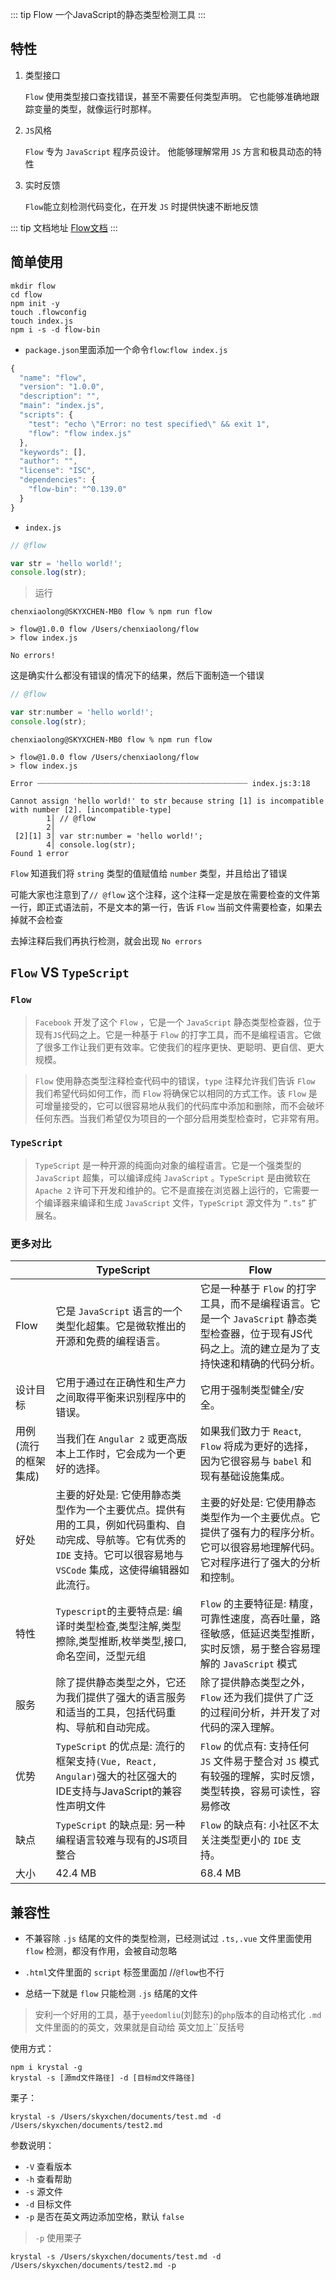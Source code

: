 ::: tip Flow
一个JavaScript的静态类型检测工具
:::


## 特性

1. 类型接口

   `Flow` 使用类型接口查找错误，甚至不需要任何类型声明。 它也能够准确地跟踪变量的类型，就像运行时那样。

2. `JS`风格

   `Flow` 专为 `JavaScript` 程序员设计。 他能够理解常用 `JS` 方言和极具动态的特性

3. 实时反馈

   `Flow`能立刻检测代码变化，在开发 `JS` 时提供快速不断地反馈

::: tip 文档地址
[Flow文档](https://zhenyong.github.io/flowtype/docs/getting-started.html)
:::


## 简单使用

```shell
mkdir flow
cd flow
npm init -y
touch .flowconfig
touch index.js 
npm i -s -d flow-bin
```

- `package.json`里面添加一个命令`flow`:`flow index.js`

```js
{
  "name": "flow",
  "version": "1.0.0",
  "description": "",
  "main": "index.js",
  "scripts": {
    "test": "echo \"Error: no test specified\" && exit 1",
    "flow": "flow index.js"
  },
  "keywords": [],
  "author": "",
  "license": "ISC",
  "dependencies": {
    "flow-bin": "^0.139.0"
  }
}

```

- `index.js`

```js
// @flow

var str = 'hello world!';
console.log(str);
```

> 运行

```shell
chenxiaolong@SKYXCHEN-MB0 flow % npm run flow

> flow@1.0.0 flow /Users/chenxiaolong/flow
> flow index.js

No errors!
```

这是确实什么都没有错误的情况下的结果，然后下面制造一个错误

```js
// @flow

var str:number = 'hello world!';
console.log(str);
```

```shell
chenxiaolong@SKYXCHEN-MB0 flow % npm run flow

> flow@1.0.0 flow /Users/chenxiaolong/flow
> flow index.js

Error ┈┈┈┈┈┈┈┈┈┈┈┈┈┈┈┈┈┈┈┈┈┈┈┈┈┈┈┈┈┈┈┈┈┈┈┈┈┈┈┈┈┈┈┈┈┈┈ index.js:3:18

Cannot assign 'hello world!' to str because string [1] is incompatible with number [2]. [incompatible-type]
        1│ // @flow
        2│
 [2][1] 3│ var str:number = 'hello world!';
        4│ console.log(str);
Found 1 error
```

`Flow` 知道我们将 `string` 类型的值赋值给 `number` 类型，并且给出了错误

可能大家也注意到了`// @flow` 这个注释，这个注释一定是放在需要检查的文件第一行，即正式语法前，不是文本的第一行，告诉 `Flow` 当前文件需要检查，如果去掉就不会检查

去掉注释后我们再执行检测，就会出现 `No errors`

## `Flow` VS `TypeScript`

### `Flow`

> `Facebook` 开发了这个 `Flow` ，它是一个 `JavaScript` 静态类型检查器，位于现有`JS`代码之上。它是一种基于 `Flow` 的打字工具，而不是编程语言。它做了很多工作让我们更有效率。它使我们的程序更快、更聪明、更自信、更大规模。

> `Flow` 使用静态类型注释检查代码中的错误，`type` 注释允许我们告诉 `Flow` 我们希望代码如何工作，而 `Flow` 将确保它以相同的方式工作。该 `Flow` 是可增量接受的，它可以很容易地从我们的代码库中添加和删除，而不会破坏任何东西。当我们希望仅为项目的一个部分启用类型检查时，它非常有用。

### `TypeScript`

> `TypeScript` 是一种开源的纯面向对象的编程语言。它是一个强类型的 `JavaScript` 超集，可以编译成纯 `JavaScript` 。`TypeScript` 是由微软在 `Apache 2` 许可下开发和维护的。它不是直接在浏览器上运行的，它需要一个编译器来编译和生成 `JavaScript` 文件，`TypeScript` 源文件为 `”.ts”` 扩展名。

### 更多对比

|                      | TypeScript                                                   | Flow                                                         |
| -------------------- | ------------------------------------------------------------ | ------------------------------------------------------------ |
| Flow                 | 它是 `JavaScript` 语言的一个类型化超集。它是微软推出的开源和免费的编程语言。 | 它是一种基于 `Flow` 的打字工具，而不是编程语言。它是一个 `JavaScript` 静态类型检查器，位于现有JS代码之上。流的建立是为了支持快速和精确的代码分析。 |
| 设计目标             | 它用于通过在正确性和生产力之间取得平衡来识别程序中的错误。   | 它用于强制类型健全/安全。                                    |
| 用例(流行的框架集成) | 当我们在 `Angular 2` 或更高版本上工作时，它会成为一个更好的选择。 | 如果我们致力于 `React`,` Flow` 将成为更好的选择，因为它很容易与 `babel` 和现有基础设施集成。 |
| 好处                 | 主要的好处是: 它使用静态类型作为一个主要优点。提供有用的工具，例如代码重构、自动完成、导航等。它有优秀的 `IDE` 支持。它可以很容易地与 `VSCode` 集成，这使得编辑器如此流行。 | 主要的好处是: 它使用静态类型作为一个主要优点。它提供了强有力的程序分析。它可以很容易地理解代码。它对程序进行了强大的分析和控制。 |
| 特性                 | `Typescript`的主要特点是: 编译时类型检查,类型注解,类型擦除,类型推断,枚举类型,接口,命名空间，泛型元组 | `Flow` 的主要特征是: 精度，可靠性速度，高吞吐量，路径敏感，低延迟类型推断，实时反馈，易于整合容易理解的 `JavaScript` 模式 |
| 服务                 | 除了提供静态类型之外，它还为我们提供了强大的语言服务和适当的工具，包括代码重构、导航和自动完成。 | 除了提供静态类型之外，`Flow` 还为我们提供了广泛的过程间分析，并开发了对代码的深入理解。 |
| 优势                 | `TypeScript` 的优点是: 流行的框架支持`(Vue, React, Angular)`强大的社区强大的IDE支持与JavaScript的兼容性声明文件 | `Flow` 的优点有: 支持任何 `JS` 文件易于整合对 `JS` 模式有较强的理解，实时反馈，类型转换，容易可读性，容易修改 |
| 缺点                 | `TypeScript` 的缺点是: 另一种编程语言较难与现有的JS项目整合  | `Flow` 的缺点有: 小社区不太关注类型更小的 `IDE` 支持。       |
| 大小                 | 42.4 MB                                                      | 68.4 MB                                                      |

## 兼容性

- 不兼容除 `.js` 结尾的文件的类型检测，已经测试过 `.ts,.vue` 文件里面使用 `flow` 检测，都没有作用，会被自动忽略

- `.html`文件里面的 `script` 标签里面加 //`@flow`也不行
- 总结一下就是 `flow` 只能检测 `.js` 结尾的文件

> 安利一个好用的工具，基于`yeedomliu`(刘懿东)的`php`版本的自动格式化 `.md` 文件里面的的英文，效果就是自动给 英文加上``反括号

使用方式：

```shell
npm i krystal -g
krystal -s [源md文件路径] -d [目标md文件路径]
```

栗子：

```shell
krystal -s /Users/skyxchen/documents/test.md -d /Users/skyxchen/documents/test2.md
```

参数说明：

- `-V` 查看版本
- `-h` 查看帮助
- `-s` 源文件
- `-d` 目标文件
- `-p` 是否在英文两边添加空格，默认 `false` 

> `-p` 使用栗子 

```shel
krystal -s /Users/skyxchen/documents/test.md -d /Users/skyxchen/documents/test2.md -p
```

